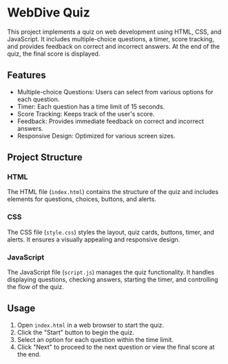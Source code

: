 # WebDive Quiz

This project implements a quiz on web development using HTML, CSS, and JavaScript. It includes multiple-choice questions, a timer, score tracking, and provides feedback on correct and incorrect answers. At the end of the quiz, the final score is displayed.

## Features

- Multiple-choice Questions: Users can select from various options for each question.
- Timer: Each question has a time limit of 15 seconds.
- Score Tracking: Keeps track of the user's score.
- Feedback: Provides immediate feedback on correct and incorrect answers.
- Responsive Design: Optimized for various screen sizes.

## Project Structure

### HTML
The HTML file (`index.html`) contains the structure of the quiz and includes elements for questions, choices, buttons, and alerts.

### CSS
The CSS file (`style.css`) styles the layout, quiz cards, buttons, timer, and alerts. It ensures a visually appealing and responsive design.

### JavaScript
The JavaScript file (`script.js`) manages the quiz functionality. It handles displaying questions, checking answers, starting the timer, and controlling the flow of the quiz.

## Usage

1. Open `index.html` in a web browser to start the quiz.
2. Click the "Start" button to begin the quiz.
3. Select an option for each question within the time limit.
4. Click "Next" to proceed to the next question or view the final score at the end.

